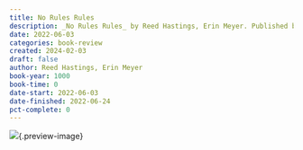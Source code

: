 ```yaml
---
title: No Rules Rules
description: _No Rules Rules_ by Reed Hastings, Erin Meyer. Published by Books on Tape, with ISBN 9781984891174.0. Read on 2022-06-03
date: 2022-06-03
categories: book-review
created: 2024-02-03
draft: false
author: Reed Hastings, Erin Meyer
book-year: 1000
book-time: 0
date-start: 2022-06-03
date-finished: 2022-06-24
pct-complete: 0
---
```


![](https://img2.od-cdn.com/ImageType-100/1191-1/{BBDA12A9-6ACF-444B-9A6D-563C42293D67}Img100.jpg){.preview-image}